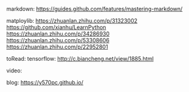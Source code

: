 
markdown:
https://guides.github.com/features/mastering-markdown/


matploylib:
https://zhuanlan.zhihu.com/p/31323002
https://github.com/xianhu/LearnPython
https://zhuanlan.zhihu.com/p/34286930
https://zhuanlan.zhihu.com/p/53308606
https://zhuanlan.zhihu.com/p/22952801

toRead:
tensorflow:
http://c.biancheng.net/view/1885.html


video:
<!-- 视频推导：</br>
https://edu.51cto.com/center/course/lesson/index?id=280686
https://edu.51cto.com//center/course/lesson/index?id=280671


 -->

<!-- 线性回归梯度下降推导
推导线性回归损失函数导函数_以及代码实现批量梯度下降 -->

blog:
https://y570pc.github.io/


